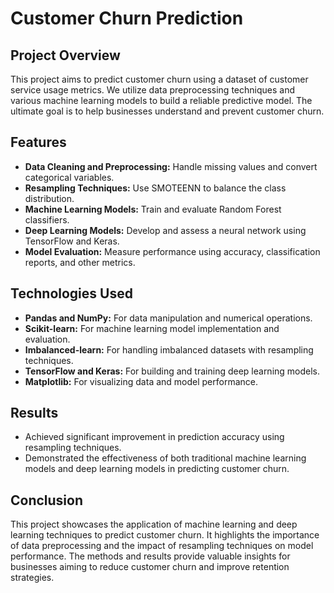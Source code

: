 # Customer Churn Prediction

## Project Overview

This project aims to predict customer churn using a dataset of customer service usage metrics. We utilize data preprocessing techniques and various machine learning models to build a reliable predictive model. The ultimate goal is to help businesses understand and prevent customer churn.

## Features

- **Data Cleaning and Preprocessing:** Handle missing values and convert categorical variables.
- **Resampling Techniques:** Use SMOTEENN to balance the class distribution.
- **Machine Learning Models:** Train and evaluate Random Forest classifiers.
- **Deep Learning Models:** Develop and assess a neural network using TensorFlow and Keras.
- **Model Evaluation:** Measure performance using accuracy, classification reports, and other metrics.

## Technologies Used

- **Pandas and NumPy:** For data manipulation and numerical operations.
- **Scikit-learn:** For machine learning model implementation and evaluation.
- **Imbalanced-learn:** For handling imbalanced datasets with resampling techniques.
- **TensorFlow and Keras:** For building and training deep learning models.
- **Matplotlib:** For visualizing data and model performance.

## Results

- Achieved significant improvement in prediction accuracy using resampling techniques.
- Demonstrated the effectiveness of both traditional machine learning models and deep learning models in predicting customer churn.

## Conclusion

This project showcases the application of machine learning and deep learning techniques to predict customer churn. It highlights the importance of data preprocessing and the impact of resampling techniques on model performance. The methods and results provide valuable insights for businesses aiming to reduce customer churn and improve retention strategies.



